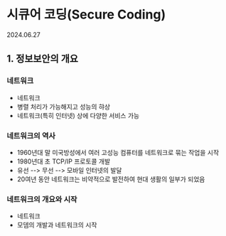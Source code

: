 # 시큐어 코딩(Secure Coding)
2024.06.27
## 1. 정보보안의 개요
### 네트워크
- 네트워크
- 병렬 처리가 가능해지고 성능의 햐상
- 네트워크(특히 인터넷) 상에 다양한 서비스 가능
### 네트워크의 역사
- 1960년대 말 미국방성에서 여러 고성능 컴퓨터를 네트워크로 묶는 작업을 시작
- 1980년대 초 TCP/IP 프로토콜 개발
- 유선 --> 무선 --> 모바일 인터넷의 발달
- 20여년 동안 네트워크는 비약적으로 발전하여 현대 생활의 일부가 되었음
### 네트워크의 개요와 시작
- 네트워크
- 모뎀의 개발과 네트워크의 시작
